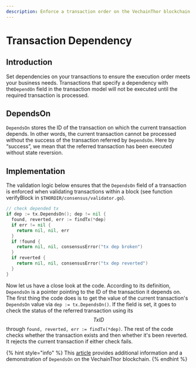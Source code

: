 ```yaml
---
description: Enforce a transaction order on the VechainThor blockchain.
---
```


# Transaction Dependency

## Introduction

Set dependencies on your transactions to ensure the execution order meets your business needs. Transactions that specify a dependency with the`DependOn` field in the transaction model will not be executed until the required transaction is processed.

## DependsOn <a href="#dependson" id="dependson"></a>

`DependsOn` stores the ID of the transaction on which the current transaction depends. In other words, the current transaction cannot be processed without the success of the transaction referred by `DependsOn`. Here by “success”, we mean that the referred transaction has been executed without state reversion.

## Implementation

The validation logic below ensures that the `DependsOn` field of a transaction is enforced when validating transactions within a block (see function verifyBlock in `$THORDIR/consensus/validator.go`).

```go
// check depended tx 
if dep := tx.DependsOn(); dep != nil { 
  found, reverted, err := findTx(*dep) 
  if err != nil { 
    return nil, nil, err 
  } 
  if !found { 
    return nil, nil, consensusError("tx dep broken") 
  } 
  if reverted { 
    return nil, nil, consensusError("tx dep reverted") 
  } 
}
```

Now let us have a close look at the code. According to its definition, `DependsOn` is a pointer pointing to the ID of the transaction it depends on. The first thing the code does is to get the value of the current transaction's `DependsOn` value via `dep := tx.DependsOn()`. If the field is set, it goes to check the status of the referred transaction using its $$TxID$$ through `found, reverted, err := findTx(*dep)`. The rest of the code checks whether the transaction exists and then whether it's been reverted. It rejects the current transaction if either check fails.

{% hint style="info" %}
This [article](https://peter-zhou.medium.com/what-you-might-not-know-about-vechainthor-yet-part-ii-forcible-transaction-dependency-ac3e98c4c955) provides additional information and a demonstration of `DependsOn` on the VechainThor blockchain.&#x20;
{% endhint %}
